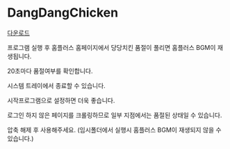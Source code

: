 # DangDangChicken

[다운로드](https://github.com/kdw9502/DangDangChicken/releases/download/1.0.0/DangDangChicken.zip)

프로그램 실행 후 홈플러스 홈페이지에서 당당치킨 품절이 풀리면 홈플러스 BGM이 재생됩니다.

20초마다 품절여부를 확인합니다.

시스템 트레이에서 종료할 수 있습니다.

시작프로그램으로 설정하면 더욱 좋습니다.

로그인 하지 않은 페이지를 크롤링하므로 일부 지점에서는 품절된 상태일 수 있습니다.

압축 해제 후 사용해주세요. (임시폴더에서 실행시 홈플러스 BGM이 재생되지 않을 수 있습니다.)
